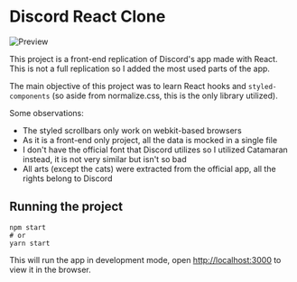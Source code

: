 # Discord React Clone

![Preview](https://i.imgur.com/0UpCir4.gif)

This project is a front-end replication of Discord's app made with React. This is not a full replication so I added the most used parts of the app.

The main objective of this project was to learn React hooks and `styled-components` (so aside from normalize.css, this is the only library utilized).

Some observations:
* The styled scrollbars only work on webkit-based browsers
* As it is a front-end only project, all the data is mocked in a single file
* I don't have the official font that Discord utilizes so I utilized Catamaran instead, it is not very similar but isn't so bad
* All arts (except the cats) were extracted from the official app, all the rights belong to Discord

## Running the project

    npm start
    # or
    yarn start

This will run the app in development mode, open [http://localhost:3000](http://localhost:3000) to view it in the browser.
